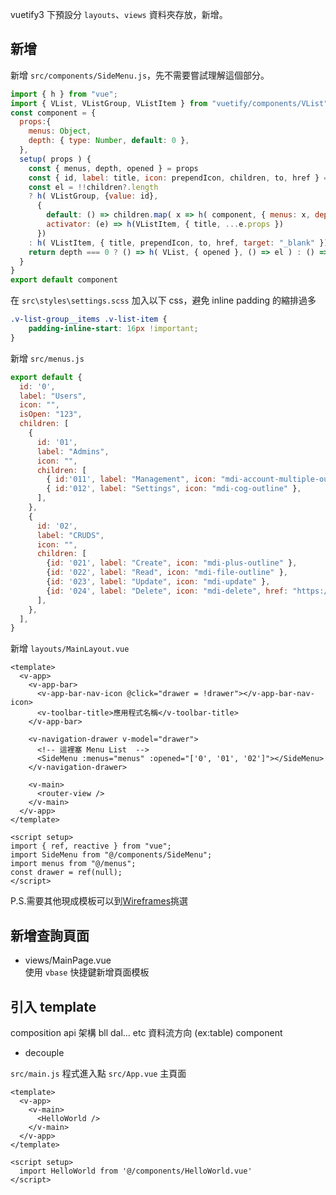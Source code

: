 vuetify3 下預設分 `layouts`、`views` 資料夾存放，新增。  
## 新增 
新增 `src/components/SideMenu.js`，先不需要嘗試理解這個部分。
```js
import { h } from "vue";
import { VList, VListGroup, VListItem } from "vuetify/components/VList";
const component = {
  props:{
    menus: Object,
    depth: { type: Number, default: 0 },
  },
  setup( props ) {
    const { menus, depth, opened } = props
    const { id, label: title, icon: prependIcon, children, to, href } = menus;
    const el = !!children?.length
    ? h( VListGroup, {value: id},
      {
        default: () => children.map( x => h( component, { menus: x, depth: depth + 1})),
        activator: (e) => h(VListItem, { title, ...e.props })
      })
    : h( VListItem, { title, prependIcon, to, href, target: "_blank" });
    return depth === 0 ? () => h( VList, { opened }, () => el ) : () => el
  }
}
export default component
```
在 `src\styles\settings.scss` 加入以下 css，避免 inline padding 的縮排過多
```scss
.v-list-group__items .v-list-item {
    padding-inline-start: 16px !important;
}
```
新增 `src/menus.js`
```js
export default {
  id: '0',
  label: "Users",
  icon: "",
  isOpen: "123",
  children: [
    {
      id: '01',
      label: "Admins",
      icon: "",
      children: [
        { id:'011', label: "Management", icon: "mdi-account-multiple-outline" },
        { id:'012', label: "Settings", icon: "mdi-cog-outline" },
      ],
    },
    {
      id: '02',
      label: "CRUDS",
      icon: "",
      children: [
        {id: '021', label: "Create", icon: "mdi-plus-outline" },
        {id: '022', label: "Read", icon: "mdi-file-outline" },
        {id: '023', label: "Update", icon: "mdi-update" },
        {id: '024', label: "Delete", icon: "mdi-delete", href: "https://google.com" },
      ],
    },
  ],
}

```
新增 `layouts/MainLayout.vue`
```vue
<template>
  <v-app>
    <v-app-bar>
      <v-app-bar-nav-icon @click="drawer = !drawer"></v-app-bar-nav-icon>
      <v-toolbar-title>應用程式名稱</v-toolbar-title>
    </v-app-bar>

    <v-navigation-drawer v-model="drawer">
      <!-- 這裡塞 Menu List  -->
      <SideMenu :menus="menus" :opened="['0', '01', '02']"></SideMenu>
    </v-navigation-drawer>

    <v-main>
      <router-view />
    </v-main>
  </v-app>
</template>

<script setup>
import { ref, reactive } from "vue";
import SideMenu from "@/components/SideMenu";
import menus from "@/menus";
const drawer = ref(null);
</script>

```

P.S.需要其他現成模板可以到[Wireframes](https://vuetifyjs.com/en/getting-started/wireframes/)挑選

## 新增查詢頁面
- views/MainPage.vue   
使用 `vbase` 快捷鍵新增頁面模板 

## 引入 template

composition api 
架構 bll dal... etc
資料流方向 (ex:table) 
component
 - decouple

`src/main.js` 程式進入點
`src/App.vue` 主頁面
```vue
<template>
  <v-app>
    <v-main>
      <HelloWorld />
    </v-main>
  </v-app>
</template>

<script setup>
  import HelloWorld from '@/components/HelloWorld.vue'
</script>
```